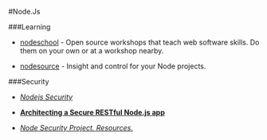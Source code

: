 #Node.Js

###Learning

* [nodeschool](http://nodeschool.io/) - Open source workshops that teach web software skills. Do them on your own or at a workshop nearby.

* [nodesource](https://nodesource.com) - Insight and control for your Node projects.

###Security

* [*Nodejs Security*](http://www.slideshare.net/d0cent/nodejs-security)

* [**Architecting a Secure RESTful Node.js app**](http://thejackalofjavascript.com/architecting-a-restful-node-js-app/)

* [*Node Security Project. Resources.*](https://nodesecurity.io/resources)

